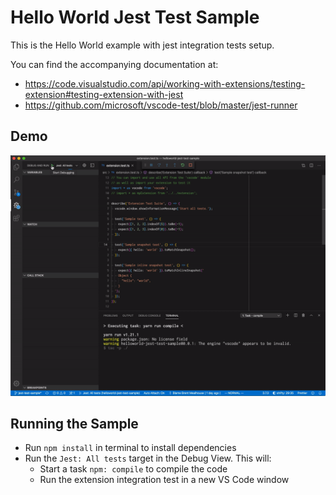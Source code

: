 # Hello World Jest Test Sample

This is the Hello World example with jest integration tests setup.

You can find the accompanying documentation at:

- https://code.visualstudio.com/api/working-with-extensions/testing-extension#testing-extension-with-jest
- https://github.com/microsoft/vscode-test/blob/master/jest-runner

## Demo

![demo](demo.gif)

## Running the Sample

- Run `npm install` in terminal to install dependencies
- Run the `Jest: All tests` target in the Debug View. This will:
  - Start a task `npm: compile` to compile the code
  - Run the extension integration test in a new VS Code window
